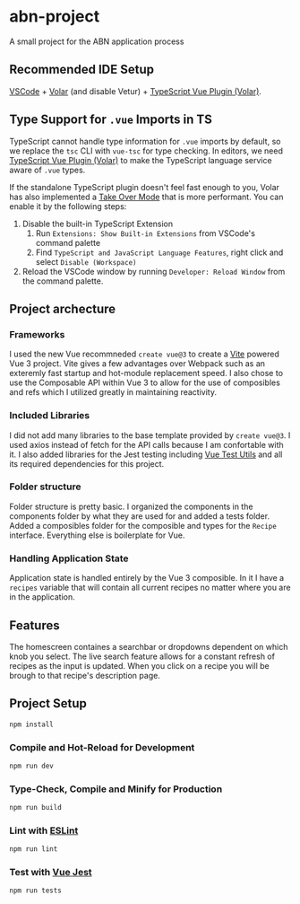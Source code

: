 # abn-project

A small project for the ABN application process

## Recommended IDE Setup

[VSCode](https://code.visualstudio.com/) + [Volar](https://marketplace.visualstudio.com/items?itemName=Vue.volar) (and disable Vetur) + [TypeScript Vue Plugin (Volar)](https://marketplace.visualstudio.com/items?itemName=Vue.vscode-typescript-vue-plugin).

## Type Support for `.vue` Imports in TS

TypeScript cannot handle type information for `.vue` imports by default, so we replace the `tsc` CLI with `vue-tsc` for type checking. In editors, we need [TypeScript Vue Plugin (Volar)](https://marketplace.visualstudio.com/items?itemName=Vue.vscode-typescript-vue-plugin) to make the TypeScript language service aware of `.vue` types.

If the standalone TypeScript plugin doesn't feel fast enough to you, Volar has also implemented a [Take Over Mode](https://github.com/johnsoncodehk/volar/discussions/471#discussioncomment-1361669) that is more performant. You can enable it by the following steps:

1. Disable the built-in TypeScript Extension
    1) Run `Extensions: Show Built-in Extensions` from VSCode's command palette
    2) Find `TypeScript and JavaScript Language Features`, right click and select `Disable (Workspace)`
2. Reload the VSCode window by running `Developer: Reload Window` from the command palette.

## Project archecture

### Frameworks

I used the new Vue recommneded `create vue@3` to create a [Vite](https://vitejs.dev/) powered Vue 3 project.  Vite gives a few advantages over Webpack such as an exteremly fast startup and hot-module replacement speed.  I also chose to use the Composable API within Vue 3 to allow for the use of composibles and refs which I utilized greatly in maintaining reactivity.

### Included Libraries

I did not add many libraries to the base template provided by `create vue@3`.  I used axios instead of fetch for the API calls because I am confortable with it.  I also added libraries for the Jest testing including [Vue Test Utils](https://test-utils.vuejs.org/) and all its required dependencies for this project.

### Folder structure

Folder structure is pretty basic.  I organized the components in the components folder by what they are used for and added a tests folder.  Added a composibles folder for the composible and types for the `Recipe` interface.  Everything else is boilerplate for Vue.

### Handling Application State

Application state is handled entirely by the Vue 3 composible.  In it I have a `recipes` variable that will contain all current recipes no matter where you are in the application.

## Features

The homescreen containes a searchbar or dropdowns dependent on which knob you select.  The live search feature allows for a constant refresh of recipes as the input is updated.  When you click on a recipe you will be brough to that recipe's description page.

## Project Setup

```sh
npm install
```

### Compile and Hot-Reload for Development

```sh
npm run dev
```

### Type-Check, Compile and Minify for Production

```sh
npm run build
```

### Lint with [ESLint](https://eslint.org/)

```sh
npm run lint
```

### Test with [Vue Jest](https://github.com/vuejs/vue-jest)

```sh
npm run tests
```
